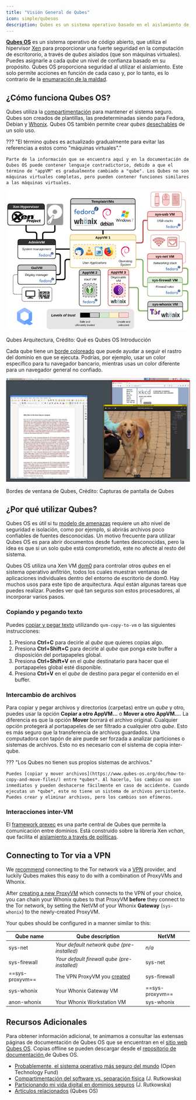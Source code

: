 ```yaml
---
title: "Visión General de Qubes"
icon: simple/qubesos
description: Qubes es un sistema operativo basado en el aislamiento de aplicaciones en *qubes* (formalmente, máquinas virtuales) para una mayor seguridad.
---
```


[**Qubes OS**](../desktop.md#qubes-os) es un sistema operativo de código abierto, que utiliza el hipervisor [Xen](https://en.wikipedia.org/wiki/Xen) para proporcionar una fuerte seguridad en la computación de escritororio, a través de *qubes* aislados (que son máquinas virtuales). Puedes asignarle a cada *qube* un nivel de confianza basado en su propósito. Qubes OS proporciona seguridad al utilizar el aislamiento. Este solo permite acciones en función de cada caso y, por lo tanto, es lo contrario de la [enumaración de la maldad](https://www.ranum.com/security/computer_security/editorials/dumb/).

## ¿Cómo funciona Qubes OS?

Qubes utiliza la [compartimentación](https://www.qubes-os.org/intro/) para mantener el sistema seguro. Qubes son creados de plantillas, las predeterminadas siendo para Fedora, Debian y [Whonix](../desktop.md#whonix). Qubes OS también permite crear *qubes* [desechables](https://www.qubes-os.org/doc/how-to-use-disposables/) de un solo uso.

??? "El término *qubes* es actualizado gradualmente para evitar las referencias a estos como "máquinas virtuales"."

    Parte de la información que se encuentra aquí y en la documentación de Qubes OS puede contener lenguaje contradictorio, debido a que el término de "appVM" es gradualmente cambiado a "qube". Los Qubes no son máquinas virtuales completas, pero pueden contener funciones similares a las máquinas virtuales.

![Arquitectura Qubes](../assets/img/qubes/qubes-trust-level-architecture.png)
<figcaption>Qubes Arquitectura, Crédito: Qué es Qubes OS Introducción</figcaption>

Cada qube tiene un [borde coloreado](https://www.qubes-os.org/screenshots/) que puede ayudar a seguir el rastro del dominio en que se ejecuta. Podrías, por ejemplo, usar un color específico para tu navegador bancario, mientras usas un color diferente para un navegador general no confiado.

![Borde coloreado](../assets/img/qubes/r4.0-xfce-three-domains-at-work.png)
<figcaption>Bordes de ventana de Qubes, Crédito: Capturas de pantalla de Qubes</figcaption>

## ¿Por qué utilizar Qubes?

Qubes OS es útil si tu [modelo de amenazas](../basics/threat-modeling.md) requiere un alto nivel de seguridad e isolación, como por ejemplo, si abrirás archivos poco confiables de fuentes desconocidas. Un motivo frecuente para utilizar Qubes OS es para abrir documentos desde fuentes desconocidas, pero la idea es que si un solo qube está comprometido, este no afecte al resto del sistema.

Qubes OS utiliza una Xen VM [dom0](https://wiki.xenproject.org/wiki/Dom0) para controlar otros *qubes* en el sistema operativo anfitrión, todos los cuales muestran ventanas de aplicaciones individuales dentro del entorno de escritorio de dom0. Hay muchos usos para este tipo de arquitectura. Aquí están algunas tareas que puedes realizar. Puedes ver qué tan seguros son estos procesadores, al incorporar varios pasos.

### Copiando y pegando texto

Puedes [copiar y pegar texto](https://www.qubes-os.org/doc/how-to-copy-and-paste-text/) utilizando `qvm-copy-to-vm` o las siguientes instrucciones:

1. Presiona **Ctrl+C** para decirle al *qube* que quieres copias algo.
2. Presiona **Ctrl+Shift+C** para decirle al *qube* que ponga este buffer a disposición del portapapeles global.
3. Presiona **Ctrl+Shift+V** en el *qube* destinatario para hacer que el portapapeles global esté disponible.
4. Presiona **Ctrl+V** en el *qube* de destino para pegar el contenido en el buffer.

### Intercambio de archivos

Para copiar y pegar archivos y directorios (carpetas) entre un *qube* y otro, puedes usar la opción **Copiar a otro AppVM...** o **Mover a otro AppVM...**. La diferencia es que la opción **Mover** borrará el archivo original. Cualquier opción protegerá al portapapeles de ser filtrado a cualquier otro *qube*. Esto es más seguro que la transferencia de archivos guardados. Una computadora con tapón de aire puede ser forzada a analizar particiones o sistemas de archivos. Esto no es necesario con el sistema de copia inter-qube.

??? "Los Qubes no tienen sus propios sistemas de archivos."

    Puedes [copiar y mover archivos](https://www.qubes-os.org/doc/how-to-copy-and-move-files/) entre *qubes*. Al hacerlo, los cambios no son inmediatos y pueden deshacerse fácilmente en caso de accidente. Cuando ejecutas un *qube*, este no tiene un sistema de archivos persistente. Puedes crear y eliminar archivos, pero los cambios son efímeros.

### Interacciones inter-VM

El [framework qrexec](https://www.qubes-os.org/doc/qrexec/) es una parte central de Qubes que permite la comunicación entre dominios. Está construido sobre la librería Xen *vchan*, que facilita el [aislamiento a través de políticas](https://www.qubes-os.org/news/2020/06/22/new-qrexec-policy-system/).

## Connecting to Tor via a VPN

We [recommend](../advanced/tor-overview.md) connecting to the Tor network via a [VPN](../vpn.md) provider, and luckily Qubes makes this easy to do with a combination of ProxyVMs and Whonix.

After [creating a new ProxyVM](https://github.com/Qubes-Community/Contents/blob/master/docs/configuration/vpn.md) which connects to the VPN of your choice, you can chain your Whonix qubes to that ProxyVM **before** they connect to the Tor network, by setting the NetVM of your Whonix **Gateway** (`sys-whonix`) to the newly-created ProxyVM.

Your qubes should be configured in a manner similar to this:

| Qube name       | Qube description                                                                                                 | NetVM           |
| --------------- | ---------------------------------------------------------------------------------------------------------------- | --------------- |
| sys-net         | *Your default network qube (pre-installed)*                                                                      | *n/a*           |
| sys-firewall    | *Your default firewall qube (pre-installed)*                                                                     | sys-net         |
| ==sys-proxyvm== | The VPN ProxyVM you [created](https://github.com/Qubes-Community/Contents/blob/master/docs/configuration/vpn.md) | sys-firewall    |
| sys-whonix      | Your Whonix Gateway VM                                                                                           | ==sys-proxyvm== |
| anon-whonix     | Your Whonix Workstation VM                                                                                       | sys-whonix      |

## Recursos Adicionales

Para obtener información adicional, te animamos a consultar las extensas páginas de documentación de Qubes OS que se encuentran en el [sitio web Qubes OS](https://www.qubes-os.org/doc/). Copias offline se pueden descargar desde el [repositorio de documentación ](https://github.com/QubesOS/qubes-doc)de Qubes OS.

- [Probablemente, el sistema operativo más seguro del mundo](https://www.opentech.fund/news/qubes-os-arguably-the-worlds-most-secure-operating-system-motherboard/) (Open Technology Fund)
- [Compartimentación del software vs. separación física](https://invisiblethingslab.com/resources/2014/Software_compartmentalization_vs_physical_separation.pdf) (J. Rutkowska)
- [Particionando mi vida digital en dominios seguros](https://blog.invisiblethings.org/2011/03/13/partitioning-my-digital-life-into.html) (J. Rutkowska)
- [Artículos relacionados](https://www.qubes-os.org/news/categories/#articles) (Qubes OS)
